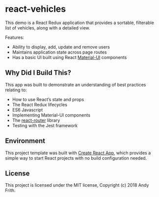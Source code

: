 # react-vehicles

This demo is a React Redux application that provides a sortable, filterable list of vehicles, along with a detailed view.

Features:

* Ability to display, add, update and remove users
* Maintains application state across page routes
* Has a basic UI built using React [Material-UI](https://material-ui-next.com/) components

## Why Did I Build This?

This app was built to demonstrate an understanding of best practices relating to:

* How to use React’s state and props
* The React Redux lifecycles
* ES6 Javascript
* Implementing Material-UI components
* The [react-router](https://reacttraining.com/react-router/) library
* Testing with the Jest framework

## Environment

This project template was built with [Create React App](https://github.com/facebookincubator/create-react-app), which provides a simple way to start React projects with no build configuration needed.

## License

This project is licensed under the MIT license, Copyright (c) 2018 Andy Frith.

